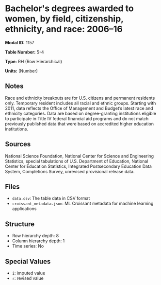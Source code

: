 # Bachelor's degrees awarded to women, by field, citizenship, ethnicity, and race: 2006&#8211;16 

**Modal ID:** 1157

**Table Number:** 5-4

**Type:** RH (Row Hierarchical)

**Units:** (Number)

## Notes

Race and ethnicity breakouts are for U.S. citizens and permanent residents only. Temporary resident includes all racial and ethnic groups. Starting with 2011, data reflects the Office of Management and Budget’s latest race and ethnicity categories. Data are based on degree-granting institutions eligible to participate in Title IV federal financial aid programs and do not match previously published data that were based on accredited higher education institutions.

## Sources

National Science Foundation, National Center for Science and Engineering Statistics, special tabulations of U.S. Department of Education, National Center for Education Statistics, Integrated Postsecondary Education Data System, Completions Survey, unrevised provisional release data.

## Files

- `data.csv`: The table data in CSV format
- `croissant_metadata.json`: ML Croissant metadata for machine learning applications

## Structure

- Row hierarchy depth: 8
- Column hierarchy depth: 1
- Time series: No

## Special Values

- `i`: imputed value
- `r`: revised value

